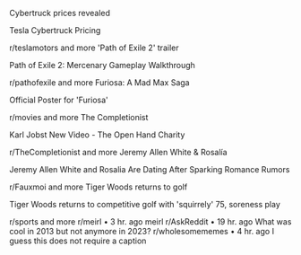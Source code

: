 Cybertruck prices revealed

Tesla Cybertruck Pricing

r/teslamotors
and more
'Path of Exile 2' trailer

Path of Exile 2: Mercenary Gameplay Walkthrough

r/pathofexile
and more
Furiosa: A Mad Max Saga

Official Poster for 'Furiosa'

r/movies
and more
The Completionist

Karl Jobst New Video - The Open Hand Charity

r/TheCompletionist
and more
Jeremy Allen White & Rosalía

Jeremy Allen White and Rosalia Are Dating After Sparking Romance Rumors

r/Fauxmoi
and more
Tiger Woods returns to golf

Tiger Woods returns to competitive golf with 'squirrely' 75, soreness play

r/sports
and more
r/meirl
•
3 hr. ago
meirl
r/AskReddit
•
19 hr. ago
What was cool in 2013 but not anymore in 2023?
r/wholesomememes
•
4 hr. ago
I guess this does not require a caption
 